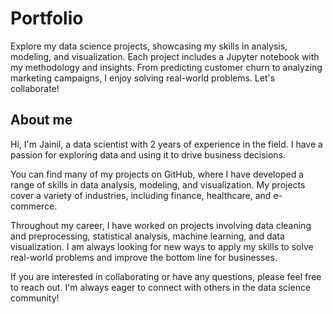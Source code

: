 # Portfolio
Explore my data science projects, showcasing my skills in analysis, modeling, and visualization. Each project includes a Jupyter notebook with my methodology and insights. From predicting customer churn to analyzing marketing campaigns, I enjoy solving real-world problems. Let's collaborate!

## About me 

Hi, I'm Jainil, a data scientist with 2 years of experience in the field. I have a passion for exploring data and using it to drive business decisions.

You can find many of my projects on GitHub, where I have developed a range of skills in data analysis, modeling, and visualization. My projects cover a variety of industries, including finance, healthcare, and e-commerce.

Throughout my career, I have worked on projects involving data cleaning and preprocessing, statistical analysis, machine learning, and data visualization. I am always looking for new ways to apply my skills to solve real-world problems and improve the bottom line for businesses.

If you are interested in collaborating or have any questions, please feel free to reach out. I'm always eager to connect with others in the data science community!





